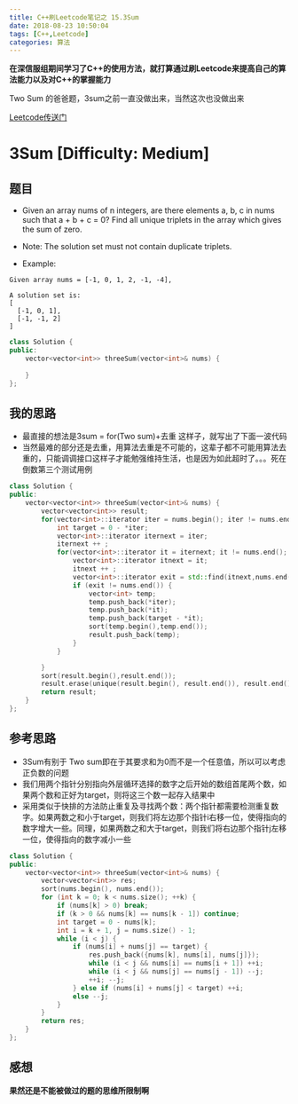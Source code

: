 ```yaml
---
title: C++刷Leetcode笔记之 15.3Sum 
date: 2018-08-23 10:50:04
tags: [C++,Leetcode]
categories: 算法
---
```

**在深信服组期间学习了C++的使用方法，就打算通过刷Leetcode来提高自己的算法能力以及对C++的掌握能力**

Two Sum 的爸爸题，3sum之前一直没做出来，当然这次也没做出来

[Leetcode传送门](https://leetcode.com/problems/3sum/description/)

<!--more--> 

# 3Sum [Difficulty: Medium] 
## 题目
* Given an array nums of n integers, are there elements a, b, c in nums such that a + b + c = 0? Find all unique triplets in the array which gives the sum of zero.
* Note: The solution set must not contain duplicate triplets.

* Example:
```
Given array nums = [-1, 0, 1, 2, -1, -4],

A solution set is:
[
  [-1, 0, 1],
  [-1, -1, 2]
]
```

```c++
class Solution {
public:
    vector<vector<int>> threeSum(vector<int>& nums) {
        
    }
};
```


## 我的思路
* 最直接的想法是3sum = for(Two sum)+去重  这样子，就写出了下面一波代码
* 当然最难的部分还是去重，用算法去重是不可能的，这辈子都不可能用算法去重的，只能调调接口这样子才能勉强维持生活，也是因为如此超时了。。。死在倒数第三个测试用例
```c++
class Solution {
public:
    vector<vector<int>> threeSum(vector<int>& nums) {
        vector<vector<int>> result;
        for(vector<int>::iterator iter = nums.begin(); iter != nums.end(); iter++) {
            int target = 0 - *iter;
            vector<int>::iterator iternext = iter;
            iternext ++ ;
            for(vector<int>::iterator it = iternext; it != nums.end(); it++) {
                vector<int>::iterator itnext = it;
                itnext ++ ;
                vector<int>::iterator exit = std::find(itnext,nums.end(), target - *it);
                if (exit != nums.end()) {
                    vector<int> temp;
                    temp.push_back(*iter);
                    temp.push_back(*it);
                    temp.push_back(target - *it);
                    sort(temp.begin(),temp.end());
                    result.push_back(temp);
                }
            }

        }
        sort(result.begin(),result.end());
        result.erase(unique(result.begin(), result.end()), result.end());
        return result;
    }
};

```

## 参考思路
* 3Sum有别于 Two sum即在于其要求和为0而不是一个任意值，所以可以考虑正负数的问题
* 我们用两个指针分别指向外层循环选择的数字之后开始的数组首尾两个数，如果两个数和正好为target，则将这三个数一起存入结果中
* 采用类似于快排的方法防止重复及寻找两个数：两个指针都需要检测重复数字。如果两数之和小于target，则我们将左边那个指针i右移一位，使得指向的数字增大一些。同理，如果两数之和大于target，则我们将右边那个指针j左移一位，使得指向的数字减小一些
```C++
class Solution {
public:
    vector<vector<int>> threeSum(vector<int>& nums) {
        vector<vector<int>> res;
        sort(nums.begin(), nums.end());
        for (int k = 0; k < nums.size(); ++k) {
            if (nums[k] > 0) break;
            if (k > 0 && nums[k] == nums[k - 1]) continue;
            int target = 0 - nums[k];
            int i = k + 1, j = nums.size() - 1;
            while (i < j) {
                if (nums[i] + nums[j] == target) {
                    res.push_back({nums[k], nums[i], nums[j]});
                    while (i < j && nums[i] == nums[i + 1]) ++i;
                    while (i < j && nums[j] == nums[j - 1]) --j;
                    ++i; --j;
                } else if (nums[i] + nums[j] < target) ++i;
                else --j;
            }
        }
        return res;
    }
};
```

## 感想
**果然还是不能被做过的题的思维所限制啊**
